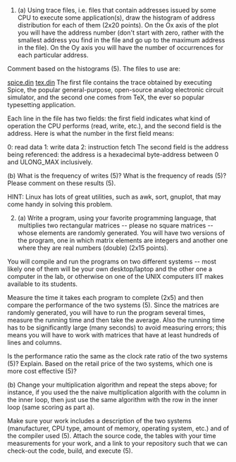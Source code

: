 1. (a) Using trace files, i.e. files that contain addresses issued by some CPU to execute some application(s), draw the histogram of address distribution for each of them (2x20 points). On the Ox axis of the plot you will have the address number (don't start with zero, rather with the smallest address you find in the file and go up to the maximum address in the file). On the Oy axis you will have the number of occurrences for each particular address.

Comment based on the histograms (5). The files to use are:


[spice.din](http://www.cs.iit.edu/~virgil/cs470/varia/traces/benchmarks/spice.din)
[tex.din](http://www.cs.iit.edu/~virgil/cs470/varia/traces/benchmarks/tex.din)
The first file contains the trace obtained by executing Spice, the popular general-purpose, open-source analog electronic circuit simulator, and the second one comes from TeX, the ever so popular typesetting application.

Each line in the file has two fields: the first field indicates what kind of operation the CPU performs (read, write, etc.), and the second field is the address. Here is what the number in the first field means:

0: read data
1: write data
2: instruction fetch
The second field is the address being referenced: the address is a hexadecimal byte-address between 0 and ULONG_MAX inclusively.

(b) What is the frequency of writes (5)? What is the frequency of reads (5)? Please comment on these results (5).

HINT: Linux has lots of great utilities, such as awk, sort, gnuplot, that may come handy in solving this problem.

2. (a) Write a program, using your favorite programming language, that multiplies two rectangular matrices -- please no square matrices -- whose elements are randomly generated. You will have two versions of the program, one in which matrix elements are integers and another one where they are real numbers (double) (2x15 points).

You will compile and run the programs on two different systems -- most likely one of them will be your own desktop/laptop and the other one a computer in the lab, or otherwise on one of the UNIX computers IIT makes available to its students.

Measure the time it takes each program to complete (2x5) and then compare the performance of the two systems (5). Since the matrices are randomly generated, you will have to run the program several times, measure the running time and then take the average. Also the running time has to be significantly large (many seconds) to avoid measuring errors; this means you will have to work with matrices that have at least hundreds of lines and columns.

Is the performance ratio the same as the clock rate ratio of the two systems (5)? Explain. Based on the retail price of the two systems, which one is more cost effective (5)?

(b) Change your multiplication algorithm and repeat the steps above; for instance, if you used the the naive multiplication algorith with the column in the inner loop, then just use the same algorithm with the row in the inner loop (same scoring as part a).


Make sure your work includes a description of the two systems (manufacturer, CPU type, amount of memory, operating system, etc.) and of the compiler used (5). Attach the source code, the tables with your time measurements for your work, and a link to your repository such that we can check-out the code, build, and execute (5).
